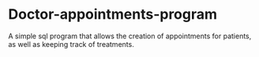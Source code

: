 # Doctor-appointments-program
A simple sql program that allows the creation of appointments for patients, as well as keeping track of treatments.
